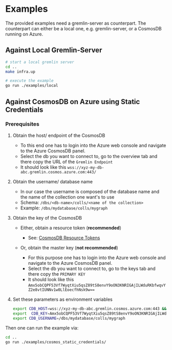 # Examples

The provided examples need a gremlin-server as counterpart. The counterpart can either be a local one, e.g. gremlin-server, or a CosmosDB running on Azure.

## Against Local Gremlin-Server

```bash
# start a local gremlin server
cd ..
make infra.up

# execute the example
go run ./examples/local
```

## Against CosmosDB on Azure using Static Credentials

### Prerequisites

1. Obtain the host/ endpoint of the CosmosDB

   - To this end one has to login into the Azure web console and navigate to the Azure CosmosDB panel.
   - Select the db you want to connect to, go to the overview tab and there copy the URL of the `Gremlin Endpoint`
   - It should look like this `wss://xyz-my-db-abc.gremlin.cosmos.azure.com:443/`

2. Obtain the username/ database name

   - In our case the username is composed of the database name and the name of the collection one want's to use
   - Schema: `/dbs/<db-name>/colls/<name of the collection>`
   - Example: `/dbs/mydatabase/colls/mygraph`

3. Obtain the key of the CosmosDB

   - Either, obtain a resource token (**recommended**)
     - See: [CosmosDB Resource Tokens](https://docs.microsoft.com/en-us/rest/api/cosmos-db/access-control-on-cosmosdb-resources#resource-tokens)
   - Or, obtain the master key (**not recommended**)

     - For this purpose one has to login into the Azure web console and navigate to the Azure CosmosDB panel.
     - Select the db you want to connect to, go to the keys tab and there copy the `PRIMARY KEY`
     - It should look like this `Amx5obCQPF53Vf7WyqtXiu5qsZ89tS8envY9oON3KNRIGAjILWduRKbfwqvYZ2e8vtIUNNv1w0LlEoecfhNsk9w==`

4. Set these parameters as environment variables

   ```bash
   export CDB_HOST=wss://xyz-my-db-abc.gremlin.cosmos.azure.com:443 && \
   export  CDB_KEY=Amx5obCQPF53Vf7WyqtXiu5qsZ89tS8envY9oON3KNRIGAjILWduRKbfwqvYZ2e8vtIUNNv1w0LlEoecfhNsk9w== && \
   export CDB_USERNAME=/dbs/mydatabase/colls/mygraph
   ```

Then one can run the example via:

```bash
cd ..
go run ./examples/cosmos_static_credentials/
```
